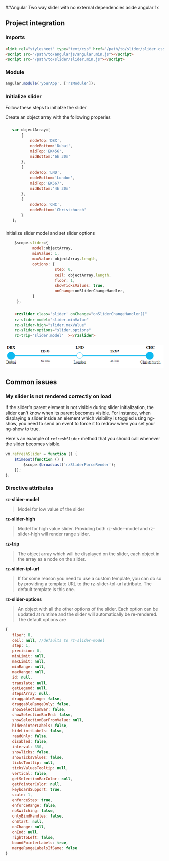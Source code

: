 ##Angular Two way slider with no external dependencies aside angular 1x

## Project integration

### Imports 
```html
<link rel="stylesheet" type="text/css" href="/path/to/slider/slider.css"/>
<script src="/path/to/angularjs/angular.min.js"></script>
<script src="/path/to/slider/slider.min.js"></script>
```

### Module
```javascript
angular.module('yourApp', ['rzModule']);
```

### Initialize slider
Follow these steps to initialze the slider

Create an object array with the following properies

### 
```javascript
   var objectArray=[
       {
           nodeTop:'DBX',
           nodeBottom:'Dubai',
           midTop:'EK456',
           midBottom:'6h 30m'
       },
       {
           nodeTop:'LND',
           nodeBottom:'London',
           midTop:'EK567',
           midBottom:'4h 30m'
       },
       {
           nodeTop:'CHC',
           nodeBottom:'Christchurch'
       }
   ];
```
### 
Initialize slider model and set slider options
```javascript
    $scope.slider={
            model:objectArray,
            minValue: 1,
            maxValue: objectArray.length,
            options: {
                      step: 0,
                      ceil: objectArray.length,
                      floor: 1,
                      showTicksValues: true,
                      onChange:onSliderChangeHandler,
            }
     };
```
### 
```html
    <rzslider class='slider' onChange="onSliderChangeHandler()"
    rz-slider-model="slider.minValue"
    rz-slider-high="slider.maxValue"
    rz-slider-options="slider.options"
    rz-trip="slider.model"  ></rzslider>
```

### 

![Alt text](https://github.com/ysfkel/angular-slider/blob/master/images/slider-image.PNG?raw=true "Optional Title")

## Common issues
### My slider is not rendered correctly on load
If the slider's parent element is not visible during slider initialization, the slider can't know when its parent becomes visible.
For instance, when displaying a slider inside an element which visibility is toggled using ng-show, you need to send an event to force it to redraw when you set your ng-show to true.

Here's an example of `refreshSlider` method that you should call whenever the slider becomes visible.
```js
vm.refreshSlider = function () {
    $timeout(function () {
        $scope.$broadcast('rzSliderForceRender');
    });
};
```

### Directive attributes
**rz-slider-model**

>Model for low value of the slider

**rz-slider-high**

>Model for high value slider. Providing both rz-slider-model and rz-slider-high will render range slider.

**rz-trip**
  
>The object array which will be displayed on the slider, each object in the array as a node on the slider.

**rz-slider-tpl-url**

>If for some reason you need to use a custom template, you can do so by providing a template URL to the rz-slider-tpl-url attribute. The default template is this one.
 
 **rz-slider-options**

>An object with all the other options of the slider. Each option can be updated at runtime and the slider will automatically be re-rendered.
 The default options are
 
 ```js
 {
    floor: 0,
    ceil: null, //defaults to rz-slider-model
    step: 1,
    precision: 0,
    minLimit: null,
    maxLimit: null,
    minRange: null,
    maxRange: null,
    id: null,
    translate: null,
    getLegend: null,
    stepsArray: null,
    draggableRange: false,
    draggableRangeOnly: false,
    showSelectionBar: false,
    showSelectionBarEnd: false,
    showSelectionBarFromValue: null,
    hidePointerLabels: false,
    hideLimitLabels: false,
    readOnly: false,
    disabled: false,
    interval: 350,
    showTicks: false,
    showTicksValues: false,
    ticksTooltip: null,
    ticksValuesTooltip: null,
    vertical: false,
    getSelectionBarColor: null,
    getPointerColor: null,
    keyboardSupport: true,
    scale: 1,
    enforceStep: true,
    enforceRange: false,
    noSwitching: false,
    onlyBindHandles: false,
    onStart: null,
    onChange: null,
    onEnd: null,
    rightToLeft: false,
    boundPointerLabels: true,
    mergeRangeLabelsIfSame: false
}
 ```

